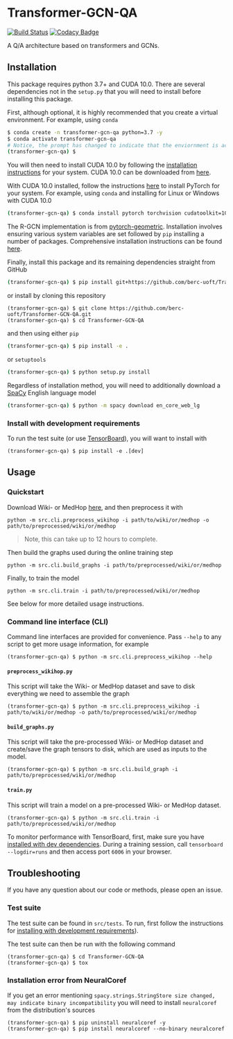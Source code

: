 # Transformer-GCN-QA

[![Build Status](https://travis-ci.com/berc-uoft/Transformer-GCN-QA.svg?branch=master)](https://travis-ci.com/berc-uoft/Transformer-GCN-QA)
[![Codacy Badge](https://api.codacy.com/project/badge/Grade/e25aeff5b35046e3831c4517efe0b813)](https://app.codacy.com/app/JohnGiorgi/Transformer-GCN-QA?utm_source=github.com&utm_medium=referral&utm_content=berc-uoft/Transformer-GCN-QA&utm_campaign=Badge_Grade_Dashboard)

A Q/A architecture based on transformers and GCNs.

## Installation

This package requires python 3.7+ and CUDA 10.0. There are several dependencies not in the `setup.py` that you will need to install before installing this package. 

First, although optional, it is highly recommended that you create a virtual environment. For example, using `conda`

```bash
$ conda create -n transformer-gcn-qa python=3.7 -y
$ conda activate transformer-gcn-qa
# Notice, the prompt has changed to indicate that the enviornment is active
(transformer-gcn-qa) $ 
```

You will then need to install CUDA 10.0 by following the [installation instructions](https://docs.nvidia.com/cuda/index.html#installation-guides) for your system. CUDA 10.0 can be downloaded from [here](https://developer.nvidia.com/cuda-10.0-download-archive).

With CUDA 10.0 installed, follow the instructions [here](https://pytorch.org/get-started/locally/) to install PyTorch for your system. For example, using `conda` and installing for Linux or Windows with CUDA 10.0

```bash
(transformer-gcn-qa) $ conda install pytorch torchvision cudatoolkit=10.0 -c pytorch
```

The R-GCN implementation is from [pytorch-geometric](https://github.com/rusty1s/pytorch_geometric). Installation involves ensuring various system variables are set followed by `pip` installing a number of packages. Comprehensive installation instructions can be found [here](https://rusty1s.github.io/pytorch_geometric/build/html/notes/installation.html).

Finally, install this package and its remaining dependencies straight from GitHub

```bash
(transformer-gcn-qa) $ pip install git+https://github.com/berc-uoft/Transformer-GCN-QA.git
```

or install by cloning this repository

```
(transformer-gcn-qa) $ git clone https://github.com/berc-uoft/Transformer-GCN-QA.git
(transformer-gcn-qa) $ cd Transformer-GCN-QA
```

and then using either `pip`

```bash
(transformer-gcn-qa) $ pip install -e .
```

 or `setuptools`

```bash
(transformer-gcn-qa) $ python setup.py install
```

Regardless of installation method, you will need to additionally download a [SpaCy](https://spacy.io/) English language model

```bash
(transformer-gcn-qa) $ python -m spacy download en_core_web_lg
```

### Install with development requirements

To run the test suite (or use [TensorBoard](https://www.tensorflow.org/guide/summaries_and_tensorboard)), you will want to install with

```
(transformer-gcn-qa) $ pip install -e .[dev]
```

## Usage

### Quickstart

Download Wiki- or MedHop [here](https://qangaroo.cs.ucl.ac.uk/), and then preprocess it with

```
python -m src.cli.preprocess_wikihop -i path/to/wiki/or/medhop -o path/to/preprocessed/wiki/or/medhop
```

> Note, this can take up to 12 hours to complete.

Then build the graphs used during the online training step

```
python -m src.cli.build_graphs -i path/to/preprocessed/wiki/or/medhop
```

Finally, to train the model

```
python -m src.cli.train -i path/to/preprocessed/wiki/or/medhop
```

See below for more detailed usage instructions.

### Command line interface (CLI)

Command line interfaces are provided for convenience. Pass `--help` to any script to get more usage information, for example

```
(transformer-gcn-qa) $ python -m src.cli.preprocess_wikihop --help
```

#### `preprocess_wikihop.py`

This script will take the Wiki- or MedHop dataset and save to disk everything we need to assemble the graph

```
(transformer-gcn-qa) $ python -m src.cli.preprocess_wikihop -i path/to/wiki/or/medhop -o path/to/preprocessed/wiki/or/medhop
```

#### `build_graphs.py`

This script will take the pre-processed Wiki- or MedHop dataset and create/save the graph tensors to disk, which are used as inputs to the model.

```
(transformer-gcn-qa) $ python -m src.cli.build_graph -i path/to/preprocessed/wiki/or/medhop
```

#### `train.py`

This script will train a model on a pre-processed Wiki- or MedHop dataset.

```
(transformer-gcn-qa) $ python -m src.cli.train -i path/to/preprocessed/wiki/or/medhop
```

To monitor performance with TensorBoard, first, make sure you have [installed with dev dependencies](#install-with-development-requirements). During a training session, call `tensorboard --logdir=runs` and then access port `6006` in your browser.

## Troubleshooting

If you have any question about our code or methods, please open an issue.

### Test suite

The test suite can be found in `src/tests`. To run, first follow the instructions for [installing with development requirements](#install-with-development-requirements)). 

The test suite can then be run with the following command

```
(transformer-gcn-qa) $ cd Transformer-GCN-QA
(transformer-gcn-qa) $ tox
```

### Installation error from NeuralCoref

If you get an error mentioning `spacy.strings.StringStore size changed, may indicate binary incompatibility` you will need to install `neuralcoref` from the distribution's sources

```
(transformer-gcn-qa) $ pip uninstall neuralcoref -y
(transformer-gcn-qa) $ pip install neuralcoref --no-binary neuralcoref
```
